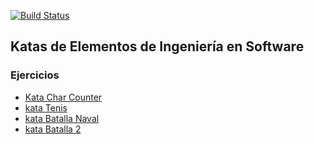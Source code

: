 [![Build Status](https://travis-ci.org/AlvarezAriel/katas-eis.svg?branch=master)](https://travis-ci.org/AlvarezAriel/katas-eis)

## Katas de Elementos de Ingeniería en Software

### Ejercicios

 - [Kata Char Counter](char_counter/Readme.md)
 - [kata Tenis](tenis/Readme.md)
 - [kata Batalla Naval](batalla_naval/README.md)
 - [kata Batalla 2](batalla2/README.md)